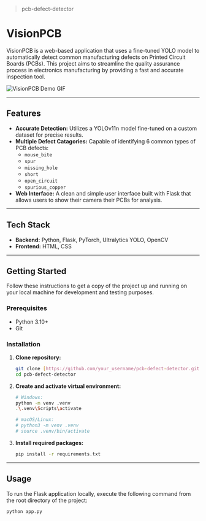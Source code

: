 > pcb-defect-detector
# VisionPCB

VisionPCB is a web-based application that uses a fine-tuned YOLO model to automatically detect common manufacturing defects on Printed Circuit Boards (PCBs). This project aims to streamline the quality assurance process in electronics manufacturing by providing a fast and accurate inspection tool.

![VisionPCB Demo GIF](static/demo.gif)

---

## Features

* **Accurate Detection:** Utilizes a YOLOv11n model fine-tuned on a custom dataset for precise results.
* **Multiple Defect Catagories:** Capable of identifying 6 common types of PCB defects:
    * `mouse_bite`
    * `spur`
    * `missing_hole`
    * `short`
    * `open_circuit`
    * `spurious_copper`
* **Web Interface:** A clean and simple user interface built with Flask that allows users to show their camera their PCBs for analysis.

---

## Tech Stack

* **Backend:** Python, Flask, PyTorch, Ultralytics YOLO, OpenCV
* **Frontend:** HTML, CSS

---

## Getting Started

Follow these instructions to get a copy of the project up and running on your local machine for development and testing purposes.

### Prerequisites

* Python 3.10+
* Git

### Installation

1.  **Clone repository:**
    ```sh
    git clone [https://github.com/your_username/pcb-defect-detector.git](https://github.com/your_username/pcb-defect-detector.git)
    cd pcb-defect-detector
    ```

2.  **Create and activate virtual environment:**
    ```sh
    # Windows:
    python -m venv .venv
    .\.venv\Scripts\activate

    # macOS/Linux:
    # python3 -m venv .venv
    # source .venv/bin/activate
    ```

3.  **Install required packages:**
    ```sh
    pip install -r requirements.txt
    ```

---

## Usage

To run the Flask application locally, execute the following command from the root directory of the project:

```sh
python app.py
